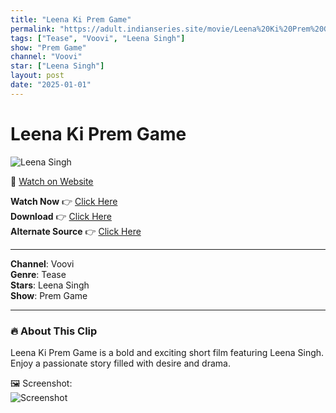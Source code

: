 ```yaml
---
title: "Leena Ki Prem Game"
permalink: "https://adult.indianseries.site/movie/Leena%20Ki%20Prem%20Game"
tags: ["Tease", "Voovi", "Leena Singh"]
show: "Prem Game"
channel: "Voovi"
star: ["Leena Singh"]
layout: post
date: "2025-01-01"
---
```


# Leena Ki Prem Game

![Leena Singh](https://shorts.desisins.com/wp-content/uploads/2024/09/Leena-Ki-RPem-game-DesiSins.com_.jpg)

🔗 [Watch on Website](https://adult.indianseries.site/movie/Leena%20Ki%20Prem%20Game)

**Watch Now** 👉 [Click Here](https://adult.indianseries.site/movie/Leena%20Ki%20Prem%20Game)  
**Download** 👉 [Click Here](https://adult.indianseries.site/movie/Leena%20Ki%20Prem%20Game)  
**Alternate Source** 👉 [Click Here](https://adult.indianseries.site/movie/Leena%20Ki%20Prem%20Game)

---

**Channel**: Voovi  
**Genre**: Tease  
**Stars**: Leena Singh  
**Show**: Prem Game

---

### 🔥 About This Clip

Leena Ki Prem Game is a bold and exciting short film featuring Leena Singh. Enjoy a passionate story filled with desire and drama.
 
🖼️ Screenshot:  
![Screenshot](https://shorts.desisins.com/wp-content/uploads/2024/09/Leena-Ki-RPem-game-DesiSins.com_.jpg)
